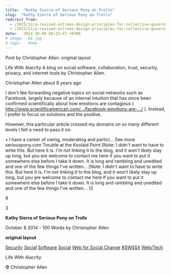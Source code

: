 ```yaml
---
title:  "Kathy Sierra of Serious Pony on Trolls"
slug:  "Kathy Sierra of Serious Pony on Trolls"
redirect_from:
  - /2015/11/a-revised-ostroms-design-principles-for-collective-governance-of-the-commons-/
  - /2015/11/a-revised-ostroms-design-principles-for-collective-governance-of-the-commons-.html
date:   2014-10-08 08:23:47 +0300
# image:  02.jpg
# tags:   Home
---
```


Post by Christopher Allen. original layout



Life With Alacrity
A blog on social software, collaboration, trust, security, privacy, and internet tools by Christopher Allen.

Christopher Allen
about 8 years ago

I don't like forwarding negative topics on social networks such as Facebook, largely because of an internal intuition that has since been confirmed scientifically about how emotions are contagious ( http://www.scientificamerican.com/…/facebook-emotions-are-…/ ). Instead, I prefer to focus on solutions and the positive.

However, this particular article crossed my domains on so many different levels I felt a need to pass it on.

• I have a career of owing, moderating and partici... See more
seriouspony.com
Trouble at the Koolaid Point
[Note: I didn't want to have to write this. But here it is. I'm not linking it to the blog, and it won't likely stay up long, but you are welcome to contact me here if you want to put it somewhere else before I take it down. It is long and rambling and unedited and one of the few things I've written…
[Note: I didn't want to have to write this. But here it is. I'm not linking it to the blog, and it won't likely stay up long, but you are welcome to contact me here if you want to put it somewhere else before I take it down. It is long and rambling and unedited and one of the few things I've written…
12
	
9
	
3


**Kathy Sierra of Serious Pony on Trolls**

October 8 2014 - 100 Words
by Christopher Allen

**original layout**

[Security](https://www.lifewithalacrity.com/tags/security/) [Social]() [Software]() [Social]() [Web for Social Change]() [#SW4SX]() [Web/Tech]()

Life With Alacrity

© Christopher Allen
